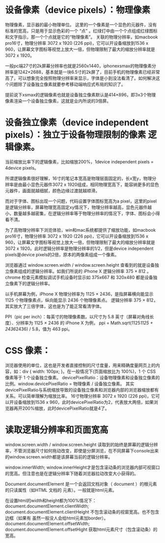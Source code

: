 # 设备像素（device pixels）：物理像素
物理像素，显示器的最小物理单位。
这里的一个像素是一个显色的元器件，没有标准的宽高，只是用于显示色彩的一个 “点” 。红绿灯中由一个个点组成红绿图标和文字指示，那一个个点就是它的“物理像素”。
关联的物理分辨率，如macbook pro16寸，物理分辨率 3072 x 1920 (226 ppi)，它可以开设备缩放到1536 x 960，让屏幕文字图标等视觉上放大一倍，但物理限制了最大的缩放分辨率就是3072 x 1920。

一般pc端27寸的2k屏幕分辨率也就是2560x1440，iphonexsmax的物理像素分辨率是1242×2688，基本就是一块6.5寸的2k屏了，目前手机的物理像素已经非常高了，可以想象完全按照物理分辨率来显示，字体是小到没法看清了。如何解决这个问题除了设备独立像素就要参考移动端响应式布局的知识了。

提前说下xsmax的逻辑像素也就是设备独立像素默认是414×896，即3x3个物理像素渲染一个设备独立像素，这就是业内所说的3倍屏。

# 设备独立像素（device independent pixels）：独立于设备物理限制的像素 逻辑像素。
当前缩放比率下的逻辑像素，比如缩放200%，1device independent pixels = 4device pixels。

所谓逻辑像素很好理解，16寸的笔记本宽高是物理层面固定的，长x宽y，物理分辨率是由最小显色元器件3072 x 1920组成，相同物理宽高下，能容纳更多的显色元器件，画面就越细腻，颜色边缘过渡就越顺滑。

而对于字体、图标出现一个问题，代码设置字体图标宽高为a pixel，这里的pixel是逻辑分辨率，屏幕物理宽高固定xy情况下，物理分辨率越高，显色元器件越小，数量越多越密集，在逻辑分辨率等于物理分辨率的情况下，字体、图标会小得看不清。

为了高物理分辨率下浏览体验，win和mac系统都提供了缩放功能，如macbook pro16寸，物理分辨率 3072 x 1920 (226 ppi)，它可以开设备缩放到1536 x 960，让屏幕文字图标等视觉上放大一倍，但物理限制了最大的缩放分辨率就是3072 x 1920。此时逻辑分辨率是物理分辨率的1/2，但是device independent pixels是device pixels的2倍，原本的两像素组成一个像素。

浏览器通过 window.screen.width / window.screen.height 查看到的就是设备独立像素组成的逻辑分辨率。如我们所说的 iPhone X 逻辑分辨率 375 × 812 。chrome 检查元素模拟调试手机设备时显示如 375x667 和 320x480 都是设备独立像素下的逻辑分辨率。

以手机屏幕为例，iPhone X 物理分辨率为 1125 × 2436，是指屏幕横向能显示 1125 个物理像素点，纵向能显示 2436 个物理像素点。 逻辑分辨率 375 × 812，其实放大了三倍字体，这也是为了能正常看清字体。

PPI（pic per inch）：每英寸的物理像素数。以尺寸为 5.8 英寸（屏幕对角线长度）、分辨率为 1125 × 2436 的 iPhone X 为例， ppi = Math.sqrt(1125*1125 + 2436*2436) / 5.8，值为 463 ppi。

# CSS 像素：
浏览器使用的单位，这也是开发者直接控制的尺寸度量，用来精确度量网页上的内容，如：div { width: 100px; }。在一般情况下(页面缩放比为 100%)，1 个 CSS 像素等于 1 个设备独立像素。
devicePixelRatio：设备物理像素和设备独立像素的比例。window.devicePixelRatio = 物理像素 / 设备独立像素。
其实devicePixelRatio与系统缩放导致的设备独立像素和浏览器内部的浏览器缩放都有关系。可以简单理解为缩放比率。
16寸物理分辨率 3072 x 1920 (226 ppi)，它可以开设备缩放到1536 x 960，此时devicePixelRatio为2，代表放大两倍，如果浏览器再开200%缩放，此时devicePixelRatio就是4了。

# 读取逻辑分辨率和页面宽高
window.screen.width / window.screen.height 读取到的始终是屏幕的逻辑分辨率，不管浏览器尺寸如何拖动改变，即使是分屏浏览，在不同屏幕下console出来的window.screen.width都是该屏幕当前的逻辑分辨率。

window.innerWidth; window.innerHeight才是包含滚动条的浏览器内部可视窗口的宽高。但注意也是在逻辑分辨率下随着浏览器拉动改变大小获得的。

Document.documentElement 是一个会返回文档对象（ document ）的根元素的只读属性（如HTML 文档的 <html> 元素）。一般就是html元素。

在设置html的width和height都为100%情况下：
document.documentElement.clientWidth; document.documentElement.clientHeight 不包含滚动条的视窗宽高。也不包含边框（如果有 虽然一般没人会给html元素加border）。
document.documentElement.offsetWidth; document.documentElement.offsetHight 获取html元素尺寸（包含滚动条）的宽高。
